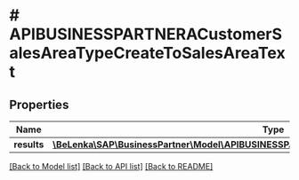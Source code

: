 # # APIBUSINESSPARTNERACustomerSalesAreaTypeCreateToSalesAreaText

## Properties

Name | Type | Description | Notes
------------ | ------------- | ------------- | -------------
**results** | [**\BeLenka\SAP\BusinessPartner\Model\APIBUSINESSPARTNERACustomerSalesAreaTextTypeCreate[]**](APIBUSINESSPARTNERACustomerSalesAreaTextTypeCreate.md) |  | [optional]

[[Back to Model list]](../../README.md#models) [[Back to API list]](../../README.md#endpoints) [[Back to README]](../../README.md)
